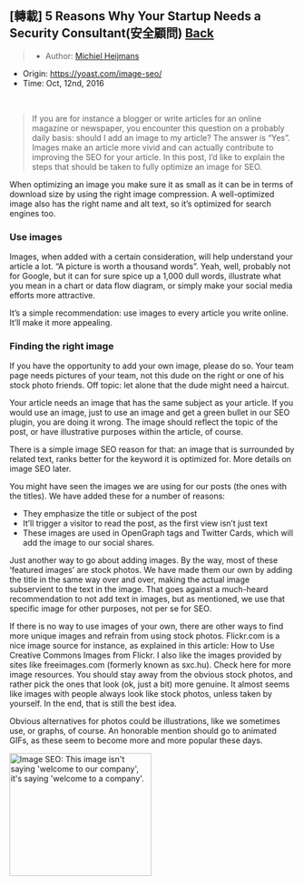 ## [轉載] 5 Reasons Why Your Startup Needs a Security Consultant(安全顧問) [Back](./../post.md)

> - Author: [Michiel Heijmans](https://yoast.com/about-us/michiel-heijmans/)
- Origin: https://yoast.com/image-seo/
- Time: Oct, 12nd, 2016

<br />

> If you are for instance a blogger or write articles for an online magazine or newspaper, you encounter this question on a probably daily basis: should I add an image to my article? The answer is “Yes”. Images make an article more vivid and can actually contribute to improving the SEO for your article. In this post, I’d like to explain the steps that should be taken to fully optimize an image for SEO.

When optimizing an image you make sure it as small as it can be in terms of download size by using the right image compression. A well-optimized image also has the right name and alt text, so it’s optimized for search engines too.

### Use images

Images, when added with a certain consideration, will help understand your article a lot. “A picture is worth a thousand words”. Yeah, well, probably not for Google, but it can for sure spice up a 1,000 dull words, illustrate what you mean in a chart or data flow diagram, or simply make your social media efforts more attractive.

It’s a simple recommendation: use images to every article you write online. It’ll make it more appealing.

### Finding the right image

If you have the opportunity to add your own image, please do so. Your team page needs pictures of your team, not this dude on the right or one of his stock photo friends. Off topic: let alone that the dude might need a haircut.

Your article needs an image that has the same subject as your article. If you would use an image, just to use an image and get a green bullet in our SEO plugin, you are doing it wrong. The image should reflect the topic of the post, or have illustrative purposes within the article, of course.

There is a simple image SEO reason for that: an image that is surrounded by related text, ranks better for the keyword it is optimized for. More details on image SEO later.

You might have seen the images we are using for our posts (the ones with the titles). We have added these for a number of reasons:

- They emphasize the title or subject of the post
- It’ll trigger a visitor to read the post, as the first view isn’t just text
- These images are used in OpenGraph tags and Twitter Cards, which will add the image to our social shares.

Just another way to go about adding images. By the way, most of these ‘featured images’ are stock photos. We have made them our own by adding the title in the same way over and over, making the actual image subservient to the text in the image. That goes against a much-heard recommendation to not add text in images, but as mentioned, we use that specific image for other purposes, not per se for SEO.

If there is no way to use images of your own, there are other ways to find more unique images and refrain from using stock photos. Flickr.com is a nice image source for instance, as explained in this article: How to Use Creative Commons Images from Flickr. I also like the images provided by sites like freeimages.com (formerly known as sxc.hu). Check here for more image resources. You should stay away from the obvious stock photos, and rather pick the ones that look (ok, just a bit) more genuine. It almost seems like images with people always look like stock photos, unless taken by yourself. In the end, that is still the best idea.

Obvious alternatives for photos could be illustrations, like we sometimes use, or graphs, of course. An honorable mention should go to animated GIFs, as these seem to become more and more popular these days.

<img class="nopadding noborder alignright wp-image-293927 size-full" title="Image of employer welcoming the visitor" src="https://cdn-images.yoast.com/uploads/2015/01/not-welcome-to-your-company.jpg" alt="Image SEO: This image isn't saying 'welcome to our&nbsp;company', it's saying 'welcome to a&nbsp;company'." width="250" height="216" srcset="https://cdn-images.yoast.com/uploads/2015/01/not-welcome-to-your-company.jpg 250w, https://cdn-images.yoast.com/uploads/2015/01/not-welcome-to-your-company-132x114.jpg 132w, https://cdn-images.yoast.com/uploads/2015/01/not-welcome-to-your-company-159x137.jpg 159w" sizes="(max-width: 250px) 100vw, 250px">

